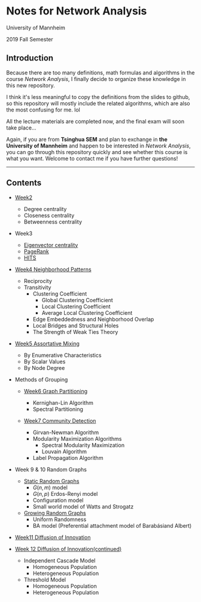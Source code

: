 # Notes for Network Analysis

University of Mannheim

2019 Fall Semester

## Introduction

Because there are too many definitions, math formulas and algorithms in the course *Network Analysis*,  I finally decide to organize these knowledge in this new repository. 

I think it's less meaningful to copy the definitions from the slides to github, so this repository will mostly include the related algorithms, which are also the most confusing for me. lol

All the lecture materials are completed now, and the final exam will soon take place...

Again, if you are from **Tsinghua SEM** and plan to exchange in **the University of Mannheim** and happen to be interested in *Network Analysis*, you can go through this repository quickly and see whether this course is what you want. Welcome to contact me if you have further questions! 

---

## Contents

- [Week2](week2/Degree_closeness_betweenness_centrality.md)
    - Degree centrality
    - Closeness centrality
    - Betweenness centrality

- Week3
    - [Eigenvector centrality](week3/Eigenvector_centrality.md)
    - [PageRank](week3/PageRank.md)
    - [HITS](week3/HITS.md)

- [Week4 Neighborhood Patterns](week4_neighborhood_patterns/Neighborhood_patterns.md)
    - Reciprocity
    - Transitivity
        - Clustering Coefficient
            - Global Clustering Coefficient
            - Local Clustering Coefficient
            - Average Local Clustering Coefficient
        - Edge Embeddedness and Neighborhood Overlap
        - Local Bridges and Structural Holes
        - The Strength of Weak Ties Theory

- [Week5 Assortative Mixing](week5_assortative_mixing/Assortative_mixing.md)
    - By Enumerative Characteristics
    - By Scalar Values
    - By Node Degree

- Methods of Grouping

    - [Week6 Graph Partitioning](week6_graph_partitioning/Graph_partitioning.md)
        - Kernighan-Lin Algorithm
        - Spectral Partitioning

    - [Week7 Community Detection](week7_community_detection/Community_detection.md)
        - Girvan-Newman Algorithm
        - Modularity Maximization Algorithms
            - Spectral Modularity Maximization
            - Louvain Algorithm
        - Label Propagation Algorithm

- Week 9 & 10 Random Graphs
    - [Static Random Graphs](week9_static_random_graphs/Static_random_graphs.md)
        - $G(n, m)$ model
        - $G(n, p)$ Erdos-Renyi model
        - Configuration model
        - Small world model of Watts and Strogatz
    - [Growing Random Graphs](week10_growing_random_graphs/Growing_random_graphs.md)
        - Uniform Randomness
        - BA model (Preferential attachment model of Barabásiand Albert)

- [Week11 Diffusion of Innovation](week11_diffusion_of_innovation/Diffusion_of_innovation.md)

- [Week 12 Diffusion of Innovation(continued)](week12/week12.md)
    - Independent Cascade Model
        - Homogeneous Population 
        - Heterogeneous Population
    - Threshold Model
        - Homogeneous Population 
        - Heterogeneous Population